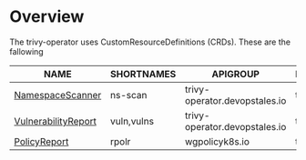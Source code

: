 # Overview

The trivy-operator uses CustomResourceDefinitions (CRDs). These are the fallowing

| NAME                          | SHORTNAMES                                              | APIGROUP               | NAMESPACED |
|-------------------------------|---------------------------------------------------------|------------------------|------------|
| [NamespaceScanner](./namespace-scanner.md)             | ns-scan                     | trivy-operator.devopstales.io | true |
| [VulnerabilityReport](./vulnerability-report.md)            | vuln,vulns                  | trivy-operator.devopstales.io | true |     
| [PolicyReport](./policy-report.md)               | rpolr              | wgpolicyk8s.io | true |
